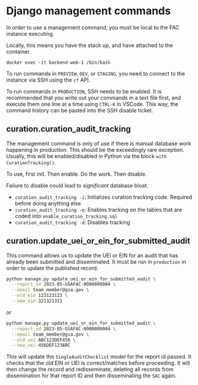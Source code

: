 # Django management commands

In order to use a management command, you must be local to the FAC instance executing.

Locally, this means you have the stack up, and have attached to the container.

```
docker exec -it backend-web-1 /bin/bash
```

To run commands in `PREVIEW`, `DEV`, or `STAGING`, you need to connect to the instance via SSH using the `cf` API.

To run commands in `PRODUCTION`, SSH needs to be enabled. It is recommended that you write out your commands in a text file first, and execute them one line at a time using `CTRL-K` in VSCode. This way, the command history can be pasted into the SSH disable ticket.

## curation.curation_audit_tracking

The management command is only of use if there is manual database work happening in production. This should be the exceedingly rare exception. Usually, this will be enabled/disabled in Python via the block `with CurationTracking()`.

To use, first init. Then enable. Do the work. Then disable.

Failure to disable could lead to *significant* database bloat.

* `curation_audit_tracking -i`: Initializes curation tracking code. Required before doing anything else
* `curation_audit_tracking -e`: Enables tracking on the tables that are coded into `enable_curation_tracking.sql`
* `curation_audit_tracking -d`: Disables tracking


## curation.update_uei_or_ein_for_submitted_audit

This command allows us to update the UEI or EIN for an audit that has already been submitted and disseminated. It must be run in `production` in order to update the published record.

```bash
python manage.py update_uei_or_ein_for_submitted_audit \
  --report_id 2023-05-GSAFAC-0000000004 \
  --email team_member@gsa.gov \
  --old_ein 123123123 \
  --new_ein 321321321
```

or

```bash
python manage.py update_uei_or_ein_for_submitted_audit \
  --report_id 2023-05-GSAFAC-0000000004 \
  --email team_member@gsa.gov \
  --old_uei ABC123DEF456 \
  --new_uei 456DEF123ABC
```

This will update the `SingleAuditChecklist` model for the report id passed. It checks that the old EIN or UEI is correct/matches before proceeding. It will then change the record and redisseminate, deleting all records from dissemination for that report ID and then disseminating the `SAC` again. 
